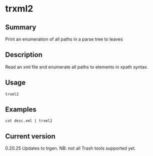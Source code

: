 # trxml2

## Summary

Print an enumeration of all paths in a parse tree to leaves

## Description

Read an xml file and enumerate all paths to elements in xpath syntax.

## Usage

    trxml2

## Examples

    cat desc.xml | trxml2

## Current version

0.20.25 Updates to trgen. NB: not all Trash tools supported yet.
